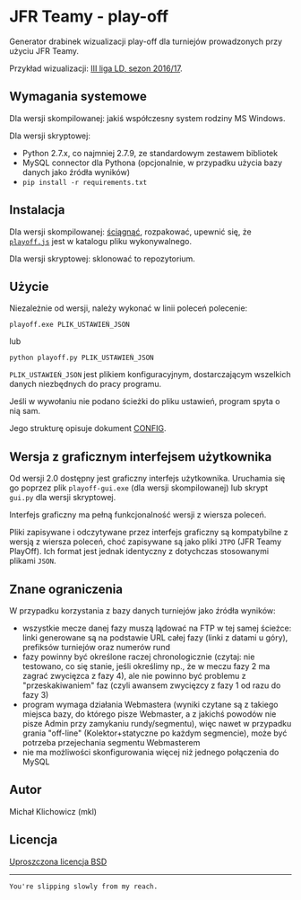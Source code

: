 JFR Teamy - play-off
====================

Generator drabinek wizualizacji play-off dla turniejów prowadzonych przy użyciu JFR Teamy.

Przykład wizualizacji: [III liga LD, sezon 2016/17](https://emkael.github.io/playoff/).

Wymagania systemowe
-------------------

Dla wersji skompilowanej: jakiś współczesny system rodziny MS Windows.

Dla wersji skryptowej:
 * Python 2.7.x, co najmniej 2.7.9, ze standardowym zestawem bibliotek
 * MySQL connector dla Pythona (opcjonalnie, w przypadku użycia bazy danych jako źródła wyników)
 * `pip install -r requirements.txt`

Instalacja
----------

Dla wersji skompilowanej: [ściągnąć](https://github.com/emkael/jfrteamy-playoff/releases), rozpakować, upewnić się, że [`playoff.js`](playoff.js) jest w katalogu pliku wykonywalnego.

Dla wersji skryptowej: sklonować to repozytorium.

Użycie
------

Niezależnie od wersji, należy wykonać w linii poleceń polecenie:

```
playoff.exe PLIK_USTAWIEŃ_JSON
```

lub

```
python playoff.py PLIK_USTAWIEŃ_JSON
```

`PLIK_USTAWIEŃ_JSON` jest plikiem konfiguracyjnym, dostarczającym wszelkich danych niezbędnych do pracy programu.

Jeśli w wywołaniu nie podano ścieżki do pliku ustawień, program spyta o nią sam.

Jego strukturę opisuje dokument [CONFIG](CONFIG.md).


Wersja z graficznym interfejsem użytkownika
-------------------------------------------

Od wersji 2.0 dostępny jest graficzny interfejs użytkownika. Uruchamia się go poprzez plik `playoff-gui.exe` (dla wersji skompilowanej) lub skrypt `gui.py` dla wersji skryptowej.

Interfejs graficzny ma pełną funkcjonalność wersji z wiersza poleceń.

Pliki zapisywane i odczytywane przez interfejs graficzny są kompatybilne z wersją z wiersza poleceń, choć zapisywane są jako pliki `JTPO` (JFR Teamy PlayOff). Ich format jest jednak identyczny z dotychczas stosowanymi plikami `JSON`.


Znane ograniczenia
------------------

W przypadku korzystania z bazy danych turniejów jako źródła wyników:

 *  wszystkie mecze danej fazy muszą lądować na FTP w tej samej ścieżce:
linki generowane są na podstawie URL całej fazy (linki z datami u góry),
prefiksów turniejów oraz numerów rund
 * fazy powinny być określone raczej chronologicznie (czytaj: nie
testowano, co się stanie, jeśli określimy np., że w meczu fazy 2 ma zagrać
zwycięzca z fazy 4), ale nie powinno być problemu z "przeskakiwaniem"
faz (czyli awansem zwycięzcy z fazy 1 od razu do fazy 3)
 * program wymaga działania Webmastera (wyniki czytane są z takiego
miejsca bazy, do którego pisze Webmaster, a z jakichś powodów nie pisze
Admin przy zamykaniu rundy/segmentu), więc nawet w przypadku grania
"off-line" (Kolektor+statyczne po każdym segmencie), może być potrzeba
przejechania segmentu Webmasterem
 * nie ma możliwości skonfigurowania więcej niż jednego połączenia do MySQL

Autor
-----

Michał Klichowicz (mkl)

Licencja
--------

[Uproszczona licencja BSD](LICENSE)

---

`You're slipping slowly from my reach.`
